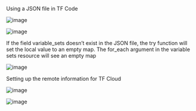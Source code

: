 Using a JSON file in TF Code

![image](https://github.com/user-attachments/assets/0979c47b-f59b-422c-9568-227a61fe88c7)

![image](https://github.com/user-attachments/assets/0bb5396f-fd44-4265-8698-2e67dbd15d3f)

If the field variable_sets doesn’t exist in the JSON file, the try function will set the local value to an empty map. The for_each argument in the variable sets resource will see an empty map


![image](https://github.com/user-attachments/assets/c134a7a3-22d5-42ec-84a8-c55c9e040c95)

Setting up the remote information for TF Cloud

![image](https://github.com/user-attachments/assets/e1ac3644-0ed5-4d97-8318-8bb476213cda)

![image](https://github.com/user-attachments/assets/4c8af4b3-b927-452e-a334-fde9ae57bd87)


